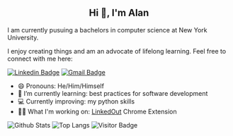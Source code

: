 <h2 align="center">Hi 👋, I'm Alan</h2>
I am currently pusuing a bachelors in computer science at New York University. 

I enjoy creating things and am an advocate of lifelong learning. Feel free to connect with me here:

[![Linkedin Badge](https://img.shields.io/badge/-alanzchen242-blue?style=flat-square&logo=Linkedin&logoColor=white&link=https://linkedin.com/in/alanzchen242/)](https://linkedin.com/in/alanzchen242/) [![Gmail Badge](https://img.shields.io/badge/-azc242@gmail.com-c14438?style=flat-square&logo=Gmail&logoColor=white&link=mailto:kanna6501@gmail.com)](mailto:azc242@gmail.com)
- 😄 Pronouns: He/Him/Himself
- 🌱 I’m currently learning: best practices for software development
- 💻 Currently improving: my python skills
- 👨‍💻 What I'm working on: [LinkedOut](https://github.com/azc242/LinkedOut) Chrome Extension

![Github Stats](https://github-readme-stats.vercel.app/api?username=azc242&count_private=true&show_icons=true&include_all_commits=true&hide=stars,,prs&theme=buefy)
![Top Langs](https://github-readme-stats.vercel.app/api/top-langs/?username=azc242&layout=compact&theme=graywhite)
![Visitor Badge](https://visitor-badge.laobi.icu/badge?page_id=azc242.azc242)
